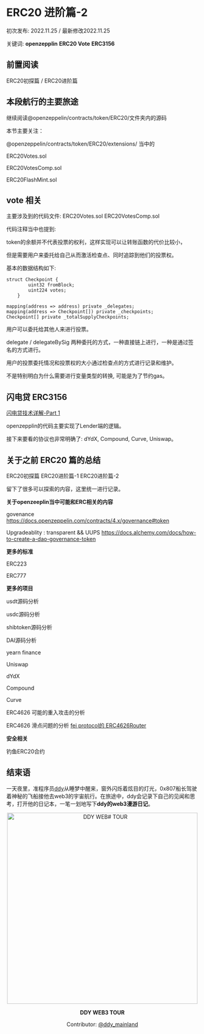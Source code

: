 # ERC20 进阶篇-2


初次发布: 2022.11.25 / 最新修改2022.11.25

关键词:  **openzepplin**  **ERC20  Vote**   **ERC3156**

## 前置阅读

 ERC20初探篇 / ERC20进阶篇

## 本段航行的主要旅途

继续阅读@openzeppelin/contracts/token/ERC20/文件夹内的源码

本节主要关注：

@openzeppelin/contracts/token/ERC20/extensions/ 当中的

ERC20Votes.sol

ERC20VotesComp.sol

ERC20FlashMint.sol



## vote 相关

主要涉及到的代码文件: ERC20Votes.sol  ERC20VotesComp.sol

代码注释当中也提到: 

token的余额并不代表投票的权利，这样实现可以让转账函数的代价比较小，

但是需要用户来委托给自己从而激活检查点、同时追踪到他们的投票权。

基本的数据结构如下:

```solidity
struct Checkpoint {
        uint32 fromBlock;
        uint224 votes;
    }

mapping(address => address) private _delegates;
mapping(address => Checkpoint[]) private _checkpoints;
Checkpoint[] private _totalSupplyCheckpoints;
```

用户可以委托给其他人来进行投票。

delegate / delegateBySig 两种委托的方式，一种直接链上进行，一种是通过签名的方式进行。

用户的投票委托情况和投票权的大小通过检查点的方式进行记录和维护。

不是特别明白为什么需要进行变量类型的转换, 可能是为了节约gas。

 

## 闪电贷 ERC3156

[闪电贷技术详解-Part 1](https://www.aqniu.com/vendor/87319.html)

openzepplin的代码主要实现了Lender端的逻辑。

接下来要看的协议也非常明确了: dYdX, Compound, Curve, Uniswap。



## 关于之前 ERC20 篇的总结

ERC20初探篇  ERC20进阶篇-1 ERC20进阶篇-2 

留下了很多可以探索的内容，这里统一进行记录。

**关于openzeeplin当中可能和ERC相关的内容**

govenance https://docs.openzeppelin.com/contracts/4.x/governance#token

Upgradeablity : transparent && UUPS   https://docs.alchemy.com/docs/how-to-create-a-dao-governance-token

**更多的标准**

ERC223 

ERC777

**更多的项目**

usdt源码分析

usdc源码分析

shibtoken源码分析

DAI源码分析

yearn finance

Uniswap

dYdX

Compound

Curve

ERC4626 可能的重入攻击的分析 

ERC4626 滑点问题的分析 [fei protocol的 ERC4626Router](https://github.com/fei-protocol/ERC4626#erc4626router-and-base)

**安全相关**

钓鱼ERC20合约

## 结束语

一天夜里，准程序员[ddy](https://twitter.com/ddy_mainland)从睡梦中醒来，窗外闪烁着炫目的灯光，0x807船长驾驶着神秘的飞船接他去web3的宇宙航行。在旅途中，ddy会记录下自己的见闻和思考，打开他的日记本，一笔一划地写下**ddy的web3漫游日记**。

<div align="center">
	<img width="500" src="https://user-images.githubusercontent.com/25214732/196032084-6c1d6531-2a80-4672-b620-04b9e4ae3baa.PNG" alt="DDY WEB# TOUR">
</div>
<p align="center">
	<b>DDY WEB3 TOUR</b>
</p>

<p align="center">
  Contributor: <a href="https://twitter.com/ddy_mainland">@ddy_mainland</a>
</p>


